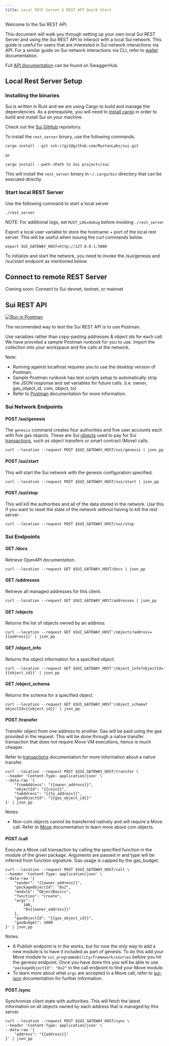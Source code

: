 ```yaml
---
title: Local REST Server & REST API Quick Start
---
```


Welcome to the Sui REST API. 

This document will walk you through setting up your own local Sui REST Server and using the Sui REST API to interact with a local Sui network. This guide is useful for users that are interested in Sui network interactions via API. For a similar guide on Sui network interactions via CLI, refer to [wallet](https://github.com/MystenLabs/sui/blob/df4bbfa2d6672b884e9afc25b71d1f6243428dde/doc/src/build/wallet.md) documentation.  

Full [API documentation](https://app.swaggerhub.com/apis/MystenLabs/sui-api) can
be found on SwaggerHub.

## Local Rest Server Setup

### Installing the binaries

Sui is written in Rust and we are using Cargo to build and manage the dependencies.
As a prerequisite, you will need to [install cargo](https://doc.rust-lang.org/cargo/getting-started/installation.html) 
in order to build and install Sui on your machine.

Check out the [Sui GitHub](https://github.com/MystenLabs/sui) repository.

To install the `rest_server` binary, use the following commands.
```shell
cargo install --git ssh://git@github.com/MystenLabs/sui.git
```
or 
```shell
cargo install --path <Path to Sui project>/sui
```

This will install the `rest_server` binary in `~/.cargo/bin` directory that can be executed directly.

### Start local REST Server

Use the following command to start a local server
```shell
./rest_server
```
NOTE: For additional logs, set `RUST_LOG=debug` before invoking `./rest_server`

Export a local user variable to store the hostname + port of the local rest server. This will be useful when issuing the curl commands below.
```shell
export SUI_GATEWAY_HOST=http://127.0.0.1:5000
```

To initialize and start the network, you need to invoke the /sui/genesis and /sui/start endpoint as mentioned below.

## Connect to remote REST Server

Coming soon: Connect to Sui devnet, testnet, or mainnet

## Sui REST API

[![Run in Postman](https://run.pstmn.io/button.svg)](https://app.getpostman.com/run-collection/fcfc1dac0f8073f92734?action=collection%2Fimport)

The recomended way to test the Sui REST API is to use Postman. 

Use variables rather than copy-pasting addresses & object ids for each call. We have provided a sample Postman runbook for you to use. Import the collection into your workspace and fire calls at the network.

Note:
- Running against localhost requires you to use the desktop version of Postman.
- Sample Postman runbook has test scripts setup to automatically strip the JSON response and set variables for future calls. (i.e. owner, gas_object_id, coin, object, to)
- Refer to [Postman](https://learning.postman.com/docs/getting-started/introduction/) documentation for more information.

### Sui Network Endpoints

#### POST /sui/genesis

The `genesis` command creates four authorities and five user accounts
each with five gas objects. These are Sui [objects](https://github.com/MystenLabs/sui/blob/cef5136b9af3dfdb767d0cc77d61356f1df6ff96/doc/src/build/objects.md) used
to pay for Sui [transactions](https://github.com/MystenLabs/sui/blob/5c48a87ceee35ccbf0d6276bb3ef17bf5a0eb7d5/doc/src/build/transactions.md#native-transaction),
such as object transfers or smart contract (Move) calls.

```shell
curl --location --request POST $SUI_GATEWAY_HOST/sui/genesis | json_pp
```

#### POST /sui/start

This will start the Sui network with the genesis configuration specified. 

```shell
curl --location --request POST $SUI_GATEWAY_HOST/sui/start | json_pp
```

#### POST /sui/stop

This will kill the authorities and all of the data stored in the network. Use
this if you want to reset the state of the network without having to kill the 
rest server.

```shell
curl --location --request POST $SUI_GATEWAY_HOST/sui/stop
```

### Sui Endpoints

#### GET /docs

Retrieve OpenAPI documentation.

```shell
curl --location --request GET $SUI_GATEWAY_HOST/docs | json_pp
```

#### GET /addresses

Retrieve all managed addresses for this client.

```shell
curl --location --request GET $SUI_GATEWAY_HOST/addresses | json_pp
```

#### GET /objects

Returns the list of objects owned by an address.

```shell
curl --location --request GET $SUI_GATEWAY_HOST'/objects?address={{address}}' | json_pp
```

#### GET /object_info

Returns the object information for a specified object.

```shell
curl --location --request GET $SUI_GATEWAY_HOST'/object_info?objectId={{object_id}}' | json_pp
```

#### GET /object_schema

Returns the schema for a specified object.

```shell
curl --location --request GET $SUI_GATEWAY_HOST'/object_schema?objectId={{object_id}}' | json_pp
```

#### POST /transfer

Transfer object from one address to another. Gas will be paid using the gas
provided in the request. This will be done through a native transfer
transaction that does not require Move VM executions, hence is much cheaper.

Refer to [transactions](https://github.com/MystenLabs/sui/blob/5c48a87ceee35ccbf0d6276bb3ef17bf5a0eb7d5/doc/src/build/transactions.md#native-transaction) documentation for more information about a native transfer.

```shell
curl --location --request POST $SUI_GATEWAY_HOST/transfer \
--header 'Content-Type: application/json' \
--data-raw '{
    "fromAddress": "{{owner_address}}",
    "objectId": "{{coin}}",
    "toAddress": "{{to_address}}",
    "gasObjectId": "{{gas_object_id}}"
}' | json_pp
```
Notes:
- Non-coin objects cannot be transferred natively and will require a Move call. Refer to [Move](https://github.com/MystenLabs/sui/blob/df4bbfa2d6672b884e9afc25b71d1f6243428dde/doc/src/build/move.md#move-structs) documentation to learn more about coin objects.

#### POST /call

Execute a Move call transaction by calling the specified function in the
module of the given package. Arguments are passed in and type will be
inferred from function signature. Gas usage is capped by the gas_budget.

```shell
curl --location --request POST $SUI_GATEWAY_HOST/call \
--header 'Content-Type: application/json' \
--data-raw '{
    "sender": "{{owner_address}}",
    "packageObjectId": "0x2",
    "module": "ObjectBasics",
    "function": "create",
    "args": [
        100,
        "0x{{owner_address}}"
    ],
    "gasObjectId": "{{gas_object_id}}",
    "gasBudget": 2000
}' | json_pp
```
Notes:
- A Publish endpoint is in the works, but for now the only way to add a new module is to have it included as part of genesis. To do this add your Move module to  `sui_programmability/framework/sources` before you hit the genesis endpoint. Once you have done this you will be able to use `"packageObjectId": "0x2"` in the call endpoint to find your Move module.
- To learn more about what `args` are accepted in a Move call, refer to [sui-json](https://github.com/MystenLabs/sui/blob/6b6cc14f14a8cd71b87b560524373bd0faa2689c/doc/src/build/sui-json.md) documentation for further information.

#### POST /sync

Synchronize client state with authorities. This will fetch the latest information
on all objects owned by each address that is managed by this server.

```shell
curl --location --request POST $SUI_GATEWAY_HOST/sync \
--header 'Content-Type: application/json' \
--data-raw '{
    "address": "{{address}}"
}' | json_pp
```

